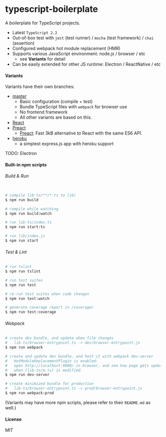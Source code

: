 # typescript-boilerplate

A boilerplate for TypeScript projects.

- Latest `TypeScript 2.2`
- Out-of-box test with `jest` (test runner) / `mocha` (test framework) / `chai` (assertion)
- Configured webpack hot module replacement (HMR)
- Supports various JavaScript environment: node.js / browser / etc
    - see **Variants** for detail
- Can be easily extended for other JS runtime: Electron / ReactNative / etc

#### Variants

Variants have their own branches:

- [master](https://github.com/jokester/typescript-boilerplate/tree/master)
    - Basic configuration (compile + test)
    - Bundle TypeScript files with `webpack` for browser use
    - No frontend framework
    - All other variants are based on this.
- [React](https://github.com/jokester/typescript-boilerplate/tree/webpack-react)
- [Preact](https://github.com/jokester/typescript-boilerplate/tree/webpack-preact)
    - [Preact](https://preactjs.com/): Fast 3kB alternative to React with the same ES6 API.
- [heroku](https://github.com/jokester/typescript-boilerplate/tree/heroku)
    - a simplest express.js app with heroku support

TODO: Electron

#### Built-in npm scripts

###### Build & Run

```bash

# compile lib-ts/**/*.ts to lib/
$ npm run build

# compile while watching
$ npm run build:watch

# run lib-ts/index.ts
$ npm run start:ts

# run lib/index.js
$ npm run start
```

###### Test & Lint

```bash
# run tslint
$ npm run tslint

# run test suites
$ npm run test

# re-run test suites when code changes
$ npm run test:watch

# generate coverage report in /coverage/
$ npm run test:coverage
```

###### Webpack

```bash
# create dev bundle, and update when file changes
#   lib-ts/browser-entrypoint.ts -> dev/browser-entrypoint.js
$ npm run webpack

# create and update dev bundle, and host it with webpack dev-server
#   HotModuleReplacementPlugin is enabled:
#   open http://localhost:9000/ in browser, and see how page gets updated
#   when (lib-ts/m.ts) is modified.
$ npm run dev-server

# create minimized bundle for production
#   lib-ts/browser-entrypoint.ts -> prod/browser-entrypoint.js
$ npm run webpack:prod
```

(Variants may have more npm scripts, please refer to their `README.md` as well.)

#### License

MIT
